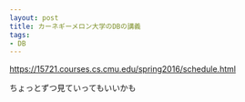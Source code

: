 ```yaml
---
layout: post
title: カーネギーメロン大学のDBの講義
tags:
- DB
---
```


https://15721.courses.cs.cmu.edu/spring2016/schedule.html

ちょっとずつ見ていってもいいかも

